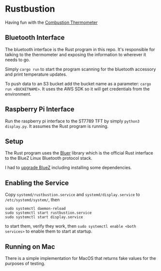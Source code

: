 # Rustbustion

Having fun with the [Combustion Thermometer](https://combustion.inc/)

## Bluetooth Interface

The bluetooth interface is the Rust program in this repo. It's responsible for talking to the thermometer and exposing the information to wherever it needs to go.

Simply `cargo run` to start the program scanning for the bluetooth accessory and print temperature updates.

To push data to an S3 bucket add the bucket name as a parameter: `cargo run <BUCKETNAME>`. It uses the AWS SDK so it will get credentials from the environment.

## Raspberry Pi Interface

Run the raspberry pi interface to the ST7789 TFT by simply `python3 display.py`. It assumes the Rust program is running.

## Setup

The Rust program uses the [Bluer](https://docs.rs/bluer) library which is the official Rust interface to the BlueZ Linux Bluetooth protocol stack.

I had to [upgrade BlueZ](https://scribles.net/updating-bluez-on-raspberry-pi-from-5-43-to-5-50/) including installing some dependencies.

## Enabling the Service

Copy `systemd/rustbustion.service` and `systemd/display.service` to `/etc/systemd/system/`, then

```
sudo systemctl daemon-reload
sudo systemctl start rustbustion.service
sudo systemctl start display.service
```

to start them, verify they work, then `sudo systemctl enable <both services>` to enable them to start at startup.

## Running on Mac

There is a simple implementation for MacOS that returns fake values for the purposes of testing.
